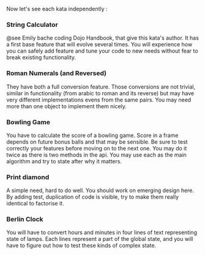 Now let's see each kata independently :

### String Calculator
@see Emily bache coding Dojo Handbook, that give this kata's author.
It has a first base feature that will evolve several times.
You will experience how you can safely add feature and tune your code to new needs without fear to break existing functionality.

### Roman Numerals (and Reversed)
They have both a full conversion feature.
Those conversions are not trivial, similar in functionality (from arabic to roman and its reverse) but may have very different implementations evens from the same pairs.
You may need more than one object to implement them nicely.

### Bowling Game
You have to calculate the score of a bowling game.
Score in a frame depends on future bonus balls and that may be sensible.
Be sure to test correctly your features before moving on to the next one.
You may do it twice as there is two methods in the api.
You may use each as the main algorithm and try to state after why it matters.


### Print diamond
A simple need, hard to do well.
You should work on emerging design here.
By adding test, duplication of code is visible, try to make them really identical to factorise it.

### Berlin Clock
You will have to convert hours and minutes in four lines of text representing state of lamps.
Each lines represent a part of the global state, and you will have to figure out how to test these kinds of complex state.

